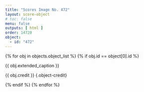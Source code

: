 ```yaml
---
title: "Scores Image No. 472"
layout: score-object
# toc: false
menu: false
outputs: [ html ]
order: 14720
object:
  - id: "472"
---
```


{% for obj in objects.object_list %}
{% if obj.id == object[0].id %}

{{ obj.extended_caption }}

{{ obj.credit }} {.object-credit}

{% endif %}
{% endfor %}
